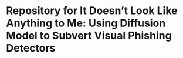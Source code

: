 # Repository for It Doesn’t Look Like Anything to Me: Using Diffusion Model to Subvert Visual Phishing Detectors

